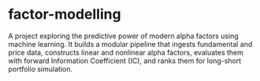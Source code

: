 # factor-modelling
A project exploring the predictive power of modern alpha factors using machine learning. It builds a modular pipeline that ingests fundamental and price data, constructs linear and nonlinear alpha factors, evaluates them with forward Information Coefficient (IC), and ranks them for long-short portfolio simulation.
